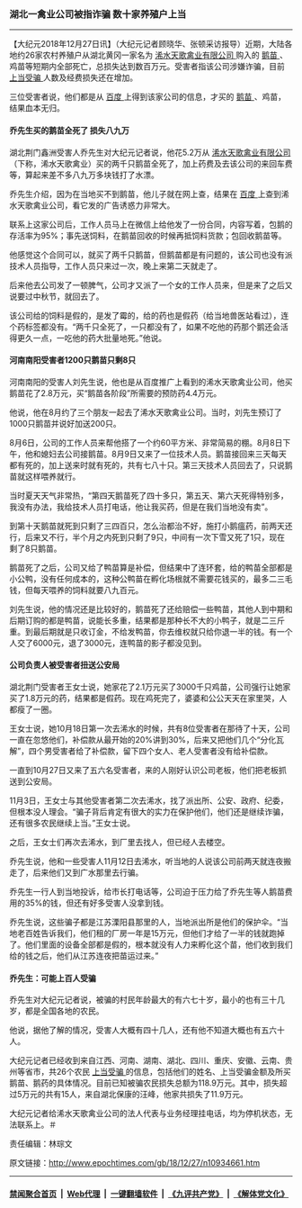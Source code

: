 ### 湖北一禽业公司被指诈骗 数十家养殖户上当
------------------------

<p>
 【大纪元2018年12月27日讯】（大纪元记者顾晓华、张顿采访报导）近期，大陆各地约26家农村养殖户从湖北黄冈一家名为
 <a href="http://www.epochtimes.com/gb/tag/%E6%B5%A0%E6%B0%B4%E5%A4%A9%E6%AD%8C%E7%A6%BD%E4%B8%9A%E6%9C%89%E9%99%90%E5%85%AC%E5%8F%B8.html">
  浠水天歌禽业有限公司
 </a>
 购入的
 <a href="http://www.epochtimes.com/gb/tag/%E9%B9%85%E8%8B%97.html">
  鹅苗
 </a>
 、鸡苗等短期内全部死亡，总损失达到数百万元。受害者指该公司涉嫌诈骗，目前
 <a href="http://www.epochtimes.com/gb/tag/%E4%B8%8A%E5%BD%93%E5%8F%97%E9%AA%97.html">
  上当受骗
 </a>
 人数及经费损失还在增加。
</p>
<p>
 三位受害者说，他们都是从
 <a href="http://www.epochtimes.com/gb/tag/%E7%99%BE%E5%BA%A6.html">
  百度
 </a>
 上得到该家公司的信息，才买的
 <a href="http://www.epochtimes.com/gb/tag/%E9%B9%85%E8%8B%97.html">
  鹅苗
 </a>
 、鸡苗，结果血本无归。
</p>
<h4>
 <strong>
  乔先生买的鹅苗全死了 损失八九万
 </strong>
</h4>
<p>
 湖北荆门鑫洲受害人乔先生对大纪元记者说，他花5.2万从
 <a href="http://www.epochtimes.com/gb/tag/%E6%B5%A0%E6%B0%B4%E5%A4%A9%E6%AD%8C%E7%A6%BD%E4%B8%9A%E6%9C%89%E9%99%90%E5%85%AC%E5%8F%B8.html">
  浠水天歌禽业有限公司
 </a>
 （下称，浠水天歌禽业）买的两千只鹅苗全死了，加上药费及去该公司的来回车费等，算起来差不多八九万多块钱打了水漂。
</p>
<p>
 乔先生介绍，因为在当地买不到鹅苗，他儿子就在网上查，结果在
 <a href="http://www.epochtimes.com/gb/tag/%E7%99%BE%E5%BA%A6.html">
  百度
 </a>
 上查到浠水天歌禽业公司，看它发的广告诱惑力非常大。
</p>
<p>
 联系上这家公司后，工作人员马上在微信上给他发了一份合同，内容写着，包鹅的存活率为95%；事先送饲料，在鹅苗回收的时候再抵饲料货款；包回收鹅苗等。
</p>
<p>
 他感觉这个合同可以，就买了两千只鹅苗，但鹅苗都是有问题的，该公司也没有派技术人员指导，工作人员只来过一次，晚上来第二天就走了。
</p>
<p>
 后来他去公司发了一顿脾气，公司才又派了一个女的工作人员来，但是来了之后又说要过中秋节，就回去了。
</p>
<p>
 该公司给的饲料是假的，是发了霉的，给的药也是假药（给当地兽医站看过），连个药标签都没有。“两千只全死了，一只都没有了，如果不吃他的药那个鹅还会活得更久一点，一吃他的药大批量地死。”他说。
</p>
<h4>
 <strong>
  河南南阳受害者1200只鹅苗只剩8只
  <br/>
 </strong>
</h4>
<p>
 河南南阳的受害人刘先生说，他也是从百度推广上看到的浠水天歌禽业公司，他买鹅苗花了2.8万元，买“鹅苗各阶段”所需要的预防药4.4万元。
</p>
<p>
 他说，他在8月约了三个朋友一起去了浠水天歌禽业公司。当时，刘先生预订了1000只鹅苗并说好加送200只。
</p>
<p>
 8月6日，公司的工作人员来帮他搭了一个约60平方米、非常简易的棚。8月8日下午，他和媳妇去公司接鹅苗。8月9日又来了一位技术人员。鹅苗接回来三天每天都有死的，加上送来时就有死的，共有七八十只。第三天技术人员回去了，只说鹅苗就这样喂养就行。
</p>
<p>
 当时夏天天气非常热，“第四天鹅苗死了四十多只，第五天、第六天死得特别多，我没有办法，我给技术人员打电话，他让我买药，但是在我们当地没有卖”。
</p>
<p>
 到第十天鹅苗就死到只剩了三四百只，怎么治都治不好，施打小鹅瘟药，前两天还行，后来又不行，半个月之内死到只剩了9只，中间有一次下雪又死了1只，现在剩了8只鹅苗。
</p>
<p>
 鹅苗死了之后，公司又给了鸭苗算是补偿，但结果中了连环套，给的鸭苗全部都是小公鸭，没有任何成本的，这种公鸭苗在孵化场根就不需要花钱买的，最多二三毛钱，但每天喂养的饲料就要八九百元。
</p>
<p>
 刘先生说，他的情况还是比较好的，鹅苗死了还给赔偿一些鸭苗，其他人到中期和后期订购的都是鸭苗，说能长多重，结果都是那种长不大的小鸭子，就是二三斤重。到最后期就是只收订金，不给发鸭苗，你去维权就只给你退一半的钱。有一个人交了6000元，退了3000元，连鸭苗的影子都没见到。
</p>
<h4>
 <strong>
  公司负责人被受害者扭送公安局
  <br/>
 </strong>
</h4>
<p>
 湖北荆门受害者王女士说，她家花了2.1万元买了3000千只鸡苗，公司强行让她家买了1.8万元的药，结果都是假药。现在鸡死完了，婆婆和公公天天在家里哭，人都瘦了一圈。
</p>
<p>
 王女士说，她10月18日第一次去浠水的时候，共有8位受害者在那待了十天，公司一直在忽悠他们，补偿款从最开始的20%讲到30%，后来又把他们几个“分化瓦解”，四个男受害者给了补偿款，留下四个女人、老人受害者没有给补偿款。
</p>
<p>
 一直到10月27日又来了五六名受害者，来的人刚好认识公司老板，他们把老板抓送到公安局。
</p>
<p>
 11月3日，王女士与其他受害者第二次去浠水，找了派出所、公安、政府、纪委，但根本没人理会。“骗子背后肯定有很大的实力在保护他们，他们还是继续诈骗，还有很多农民继续上当。”王女士说。
</p>
<p>
 之后，王女士们再次去浠水，到厂里去找人，但已经人去楼空。
</p>
<p>
 乔先生说，他和一些受害人11月12日去浠水，听当地的人说该公司前两天就连夜搬走了，后来他们又到广水那里去行骗。
</p>
<p>
 乔先生一行人到当地投诉，给市长打电话等，公司迫于压力给了乔先生等人鹅苗费用的35%的钱，但还有好多受害人没拿到钱。
</p>
<p>
 乔先生说，这些骗子都是江苏溧阳县那里的人，当地派出所是他们的保护伞。“当地老百姓告诉我们，他们租的厂房一年是15万元，但他们才给了一半的钱就跑掉了。他们里面的设备全部都是假的，根本就没有人力来孵化这个苗，他们收到我们给的钱之后，他们从江苏连夜把苗运过来。”
</p>
<h4>
 <strong>
  乔先生：可能上百人受骗
 </strong>
</h4>
<p>
 乔先生对大纪元记者说，被骗的村民年龄最大的有六七十岁，最小的也有三十几岁，都是全国各地的农民。
</p>
<p>
 他说，据他了解的情况，受害人大概有四十几人，还有他不知道大概也有五六十人。
</p>
<p>
 大纪元记者已经收到来自江西、河南、湖南、湖北、四川、重庆、安徽、云南、贵州等省市，共26个农民
 <a href="http://www.epochtimes.com/gb/tag/%E4%B8%8A%E5%BD%93%E5%8F%97%E9%AA%97.html">
  上当受骗
 </a>
 的信息，包括他们的姓名、上当受骗金额及所买鹅苗、鹅药的具体情况。目前已知被骗农民损失总额为118.9万元。其中，损失超过5万元的共有15人，来自湖北保康的汪峰，他家共损失了11.9万元。
</p>
<p>
 大纪元记者给浠水天歌禽业公司的法人代表与业务经理挂电话，均为停机状态，无法联系上。＃
</p>
<p>
 责任编辑：林琮文
</p>

原文链接：http://www.epochtimes.com/gb/18/12/27/n10934661.htm


------------------------
#### [禁闻聚合首页](https://github.com/gfw-breaker/banned-news/blob/master/README.md) &nbsp;|&nbsp; [Web代理](https://github.com/gfw-breaker/open-proxy/blob/master/README.md) &nbsp;|&nbsp; [一键翻墙软件](https://github.com/gfw-breaker/nogfw/blob/master/README.md) &nbsp;|&nbsp; [《九评共产党》](https://github.com/gfw-breaker/9ping.md/blob/master/README.md#九评之一评共产党是什么) &nbsp;|&nbsp; [《解体党文化》](https://github.com/gfw-breaker/jtdwh.md/blob/master/README.md#绪论)